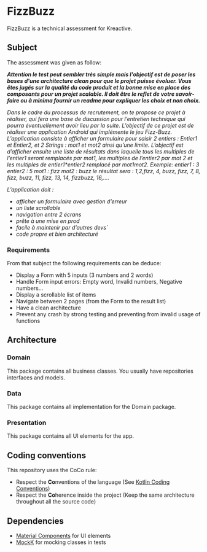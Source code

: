# FizzBuzz

FizzBuzz is a technical assessment for Kreactive.

## Subject

The assessment was given as follow:

_**Attention le test peut sembler très simple mais l'objectif est de poser les bases d'une architecture clean pour que le projet puisse évoluer.
Vous êtes jugés sur la qualité du code produit et la bonne mise en place des composants pour un projet scalable.
Il doit être le reflet de votre savoir-faire ou à minima fournir un readme pour expliquer les choix et non choix.**_



_Dans le cadre du processus de recrutement, on te propose ce projet à réaliser, qui fera une base de discussion pour l’entretien technique qui pourra éventuellement avoir lieu par la suite.
L’objectif de ce projet est de réaliser une application Android qui implémente le jeu Fizz-Buzz.
L’application consiste à afficher un formulaire pour saisir 2 entiers : Entier1 et Entier2, et 2 Strings : mot1 et mot2 ainsi qu’une limite.
L’objectif est d’afficher ensuite une liste de résultats dans laquelle tous les multiples de l’entier1 seront remplacés par mot1, les multiples de l’entier2 par mot 2 et les multiples de entier1*entier2 remplacé par mot1mot2.
Exemple:
entier1 : 3
entier2 : 5
mot1 : fizz
mot2 : buzz
le résultat sera : 1,2,fizz, 4, buzz, fizz, 7, 8, fizz, buzz, 11, fizz, 13, 14, fizzbuzz, 16,…._

_L’application doit :_
* _afficher un formulaire avec gestion d’erreur_
* _un liste scrollable_
* _navigation entre 2 écrans_
* _prête à une mise en prod_
* _facile à maintenir par d’autres devs`_
* _code propre et bien architecturé_

### Requirements

From that subject the following requirements can be deduce:
* Display a Form with 5 inputs (3 numbers and 2 words)
* Handle Form input errors: Empty word, Invalid numbers, Negative numbers...
* Display a scrollable list of items
* Navigate between 2 pages (from the Form to the result list)
* Have a clean architecture
* Prevent any crash by strong testing and preventing from invalid usage of functions

## Architecture

### Domain

This package contains all business classes. You usually have repositories interfaces and models.

### Data

This package contains all implementation for the Domain package.

### Presentation

This package contains all UI elements for the app.

## Coding conventions

This repository uses the CoCo rule:
* Respect the **Co**nventions of the language (See [Kotlin Coding Conventions](https://kotlinlang.org/docs/coding-conventions.html))
* Respect the **Co**herence inside the project (Keep the same architecture throughout all the source code)

## Dependencies

* [Material Components](https://github.com/material-components/material-components-android) for UI elements
* [MockK](https://mockk.io/) for mocking classes in tests

